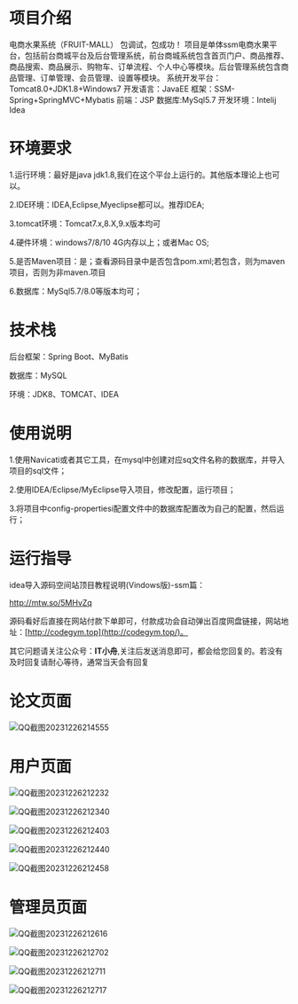 # 项目介绍

电商水果系统（FRUIT-MALL） 包调试，包成功！
项目是单体ssm电商水果平台，包括前台商城平台及后台管理系统，前台商城系统包含首页门户、商品推荐、商品搜索、商品展示、购物车、订单流程、个人中心等模块。后台管理系统包含商品管理、订单管理、会员管理、设置等模块。
系统开发平台：Tomcat8.0+JDK1.8+Windows7
开发语言：JavaEE
框架：SSM-Spring+SpringMVC+Mybatis
前端：JSP
数据库:MySql5.7
开发环境：Intelij Idea

# 环境要求

1.运行环境：最好是java jdk1.8,我们在这个平台上运行的。其他版本理论上也可以。 

2.IDE环境：IDEA,Eclipse,Myeclipse都可以。推荐IDEA; 

3.tomcat环境：Tomcat7.x,8.X,9.x版本均可 

4.硬件环境：windows7/8/10 4G内存以上；或者Mac OS; 

5.是否Maven项目：是；查看源码目录中是否包含pom.xml;若包含，则为maven项目，否则为非maven.项目 

6.数据库：MySql5.7/8.0等版本均可；

# 技术栈

后台框架：Spring Boot、MyBatis

数据库：MySQL

环境：JDK8、TOMCAT、IDEA

# 使用说明

1.使用Navicati或者其它工具，在mysql中创建对应sq文件名称的数据库，并导入项目的sql文件； 

2.使用IDEA/Eclipse/MyEclipse导入项目，修改配置，运行项目； 

3.将项目中config-propertiesi配置文件中的数据库配置改为自己的配置，然后运行；

# 运行指导

idea导入源码空间站顶目教程说明(Vindows版)-ssm篇：

http://mtw.so/5MHvZq 

源码看好后直接在网站付款下单即可，付款成功会自动弹出百度网盘链接，网站地址：[http://codegym.top](http://codegym.top/)。 

其它问题请关注公众号：**IT小舟**,关注后发送消息即可，都会给您回复的。若没有及时回复请耐心等待，通常当天会有回复



# 论文页面

![QQ截图20231226214555](https://gulimallcativen.oss-cn-shenzhen.aliyuncs.com/bishe/QQ%E6%88%AA%E5%9B%BE20231226214555.png)

# 用户页面

![QQ截图20231226212232](https://gulimallcativen.oss-cn-shenzhen.aliyuncs.com/bishe/QQ%E6%88%AA%E5%9B%BE20231226212232.png)

![QQ截图20231226212340](https://gulimallcativen.oss-cn-shenzhen.aliyuncs.com/bishe/QQ%E6%88%AA%E5%9B%BE20231226212340.png)

![QQ截图20231226212403](https://gulimallcativen.oss-cn-shenzhen.aliyuncs.com/bishe/QQ%E6%88%AA%E5%9B%BE20231226212403.png)

![QQ截图20231226212440](https://gulimallcativen.oss-cn-shenzhen.aliyuncs.com/bishe/QQ%E6%88%AA%E5%9B%BE20231226212440.png)

![QQ截图20231226212458](https://gulimallcativen.oss-cn-shenzhen.aliyuncs.com/bishe/QQ%E6%88%AA%E5%9B%BE20231226212458.png)



# 管理员页面

![QQ截图20231226212616](https://gulimallcativen.oss-cn-shenzhen.aliyuncs.com/bishe/QQ%E6%88%AA%E5%9B%BE20231226212616.png)

![QQ截图20231226212702](https://gulimallcativen.oss-cn-shenzhen.aliyuncs.com/bishe/QQ%E6%88%AA%E5%9B%BE20231226212702.png)

![QQ截图20231226212711](https://gulimallcativen.oss-cn-shenzhen.aliyuncs.com/bishe/QQ%E6%88%AA%E5%9B%BE20231226212711.png)

![QQ截图20231226212717](https://gulimallcativen.oss-cn-shenzhen.aliyuncs.com/bishe/QQ%E6%88%AA%E5%9B%BE20231226212717.png)
